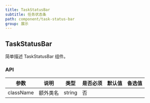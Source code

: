 ```yaml
---
title: TaskStatusBar
subtitle: 任务状态条
path: component/task-status-bar
group: 展示
---
```


## TaskStatusBar

简单描述 TaskStatusBar 组件。

### API

| 参数      | 说明     | 类型   | 是否必须 | 默认值 | 备选值 |
| --------- | -------- | ------ | -------- | ------ | ------ |
| className | 额外类名 | string | 否       |        |        |
